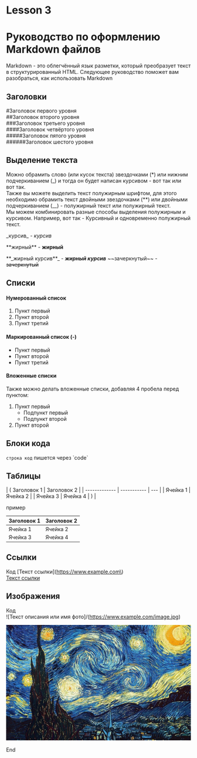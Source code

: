 # Lesson 3

# Руководство по оформлению Markdown файлов

Markdown - это облегчённый язык разметки,
который преобразует текст в структурированный HTML. Следующее руководство поможет вам разобраться, как использовать Markdown

## Заголовки

#Заголовок первого уровня  
##Заголовок второго уровня  
###Заголовок третьего уровня  
####Заголовок четвёртого уровня  
#####Заголовок пятого уровня  
######Заголовок шестого уровня

## Выделение текста

Можно обрамить слово (или кусок текста) звездочками (\*) или нижним подчеркиванием (\_) и тогда он будет написан курсивом - вот так или вот так.  
Также вы можете выделить текст полужирным шрифтом, для этого необходимо обрамить текст двойными звездочками (\*\*) или двойными подчеркиванием (\_\_) - полужирный текст или полужирный текст.  
Мы можем комбинировать разные способы выделения полужирным и курсивом. Например, вот так - Курсивный и одновременно полужирный текст.

\_курсив\_ - _курсив_

\*\*жирный\*\* - **жирный**

\*\*\_жирный курсив\*\*\_ - _**жирный курсив**_
\~~зачеркнутый\~~ - ~~зачеркнутый~~

## Списки

#### Нумерованный список

1. Пункт первый
2. Пункт второй
3. Пункт третий

#### Маркированный список (-)

- Пункт первый
- Пункт второй
- Пункт третий

#### Вложенные списки

Также можно делать вложенные списки, добавляя 4 пробела перед пунктом:

1. Пункт первый
   - Подпункт первый
   - Подпункт второй
2. Пункт второй

## Блоки кода

`строка код` пишется через \`code`

## Таблицы

| ( Заголовок 1 | Заголовок 2 |
| ------------- | ----------- | --- |
| Ячейка 1      | Ячейка 2    |
| Ячейка 3      | Ячейка 4    | )   |

пример

| Заголовок 1 | Заголовок 2 |
| ----------- | ----------- |
| Ячейка 1    | Ячейка 2    |
| Ячейка 3    | Ячейка 4    |

## Ссылки

Код \[Текст ссылки\]\(https://www.example.com\)  
[Текст ссылки](https://www.example.com)

## Изображения

Код  
![Текст описания или имя фото]/(https://www.example.com/image.jpg)

![Звёздная ночь Ван Гог](VanGogh.jpg)

End
